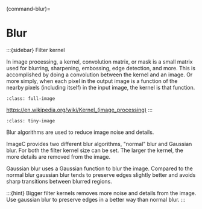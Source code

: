 
(command-blur)=
# Blur

:::{sidebar} Filter kernel

In image processing, a kernel, convolution matrix, or mask is a small matrix used for blurring, sharpening, embossing, edge detection, and more. 
This is accomplished by doing a convolution between the kernel and an image. 
Or more simply, when each pixel in the output image is a function of the nearby pixels (including itself) in the input image, the kernel is that function.



```{figure} images/blur_kernel.drawio.svg
:class: full-image
```

https://en.wikipedia.org/wiki/Kernel_(image_processing)
:::

```{figure} images/blur_screenshot.png
:class: tiny-image
```

Blur algorithms are used to reduce image noise and details.

ImageC provides two different blur algorithms, "normal" blur and Gaussian blur.
For both the filter kernel size can be set.
The larger the kernel, the more details are removed from the image.

Gaussian blur uses a Gaussian function to blur the image.
Compared to the normal blur gaussian blur tends to preserve edges slightly better and avoids sharp transitions between blurred regions.

:::{hint}
Bigger filter kernels removes more noise and details from the image. Use gaussian blur to preserve edges in a better way than normal blur.
:::